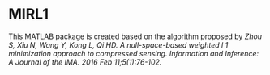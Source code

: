 # MIRL1
This MATLAB package is created based on the algorithm proposed by 
*Zhou S, Xiu N, Wang Y, Kong L, Qi HD. A null-space-based weighted l 1 minimization approach to compressed sensing. Information and Inference: A Journal of the IMA. 2016 Feb 11;5(1):76-102.*
